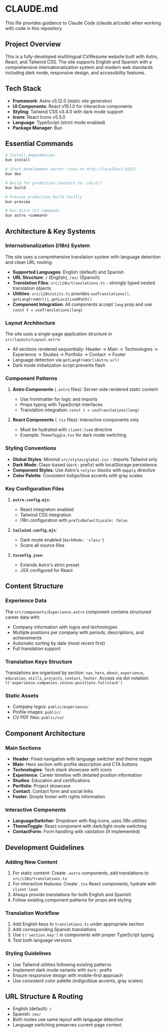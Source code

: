 # CLAUDE.md

This file provides guidance to Claude Code (claude.ai/code) when working with code in this repository.

## Project Overview

This is a fully-developed multilingual CV/Resume website built with Astro, React, and Tailwind CSS. The site supports English and Spanish with a comprehensive internationalization system and modern web standards including dark mode, responsive design, and accessibility features.

## Tech Stack

- **Framework**: Astro v5.12.0 (static site generator)
- **UI Components**: React v19.1.0 for interactive components
- **Styling**: Tailwind CSS v3.4.0 with dark mode support
- **Icons**: React Icons v5.5.0
- **Language**: TypeScript (strict mode enabled)
- **Package Manager**: Bun

## Essential Commands

```bash
# Install dependencies
bun install

# Start development server (runs on http://localhost:4321)
bun dev

# Build for production (outputs to ./dist/)
bun build

# Preview production build locally
bun preview

# Run Astro CLI commands
bun astro <command>
```

## Architecture & Key Systems

### Internationalization (i18n) System

The site uses a comprehensive translation system with language detection and clean URL routing:

- **Supported Languages**: English (default) and Spanish
- **URL Structure**: `/` (English), `/es/` (Spanish)
- **Translation Files**: `src/i18n/translations.ts` - strongly typed nested translation objects
- **Utilities**: `src/i18n/utils.ts` provides `useTranslations()`, `getLangFromUrl()`, `getLocalizedPath()`
- **Component Integration**: All components accept `lang` prop and use `const t = useTranslations(lang)`

### Layout Architecture

The site uses a single-page application structure in `src/layouts/Layout.astro`:
- All sections rendered sequentially: Header → Main → Technologies → Experience → Studies → Portfolio → Contact → Footer
- Language detection via `getLangFromUrl(Astro.url)`
- Dark mode initialization script prevents flash

### Component Patterns

1. **Astro Components** (`.astro` files): Server-side rendered static content
   - Use frontmatter for logic and imports
   - Props typing with TypeScript interfaces
   - Translation integration: `const t = useTranslations(lang)`

2. **React Components** (`.tsx` files): Interactive components only
   - Must be hydrated with `client:load` directive
   - Example: `ThemeToggle.tsx` for dark mode switching

### Styling Conventions

- **Global Styles**: Minimal `src/styles/global.css` - imports Tailwind only
- **Dark Mode**: Class-based (`dark:` prefix) with localStorage persistence
- **Component Styles**: Use Astro's `<style>` blocks with `@apply` directive
- **Color Palette**: Consistent indigo/blue accents with gray scales

### Key Configuration Files

1. **`astro.config.mjs`**: 
   - React integration enabled
   - Tailwind CSS integration
   - i18n configuration with `prefixDefaultLocale: false`

2. **`tailwind.config.mjs`**: 
   - Dark mode enabled (`darkMode: 'class'`)
   - Scans all source files

3. **`tsconfig.json`**: 
   - Extends Astro's strict preset
   - JSX configured for React

## Content Structure

### Experience Data
The `src/components/Experience.astro` component contains structured career data with:
- Company information with logos and technologies
- Multiple positions per company with periods, descriptions, and achievements
- Automatic sorting by date (most recent first)
- Full translation support

### Translation Keys Structure
Translations are organized by section: `nav`, `hero`, `about`, `experience`, `education`, `skills`, `projects`, `contact`, `footer`. Access via dot notation: `t('experience.companies.recovo.positions.fullstack')`

### Static Assets
- Company logos: `public/experience/`
- Profile images: `public/`
- CV PDF files: `public/cv/`

## Component Architecture

### Main Sections
- **Header**: Fixed navigation with language switcher and theme toggle
- **Main**: Hero section with profile description and CTA buttons
- **Technologies**: Tech stack showcase with icons
- **Experience**: Career timeline with detailed position information
- **Studies**: Education and certifications
- **Portfolio**: Project showcase
- **Contact**: Contact form and social links
- **Footer**: Simple footer with rights information

### Interactive Components
- **LanguageSwitcher**: Dropdown with flag icons, uses i18n utilities
- **ThemeToggle**: React component with dark/light mode switching
- **ContactForm**: Form handling with validation (if implemented)

## Development Guidelines

### Adding New Content
1. For static content: Create `.astro` components, add translations to `src/i18n/translations.ts`
2. For interactive features: Create `.tsx` React components, hydrate with `client:load`
3. Always provide translations for both English and Spanish
4. Follow existing component patterns for props and styling

### Translation Workflow
1. Add English keys to `translations.ts` under appropriate section
2. Add corresponding Spanish translations
3. Use `t('section.key')` in components with proper TypeScript typing
4. Test both language versions

### Styling Guidelines
- Use Tailwind utilities following existing patterns
- Implement dark mode variants with `dark:` prefix
- Ensure responsive design with mobile-first approach
- Use consistent color palette (indigo/blue accents, gray scales)

## URL Structure & Routing

- English (default): `/` 
- Spanish: `/es/`
- Both routes use same layout with language detection
- Language switching preserves current page context